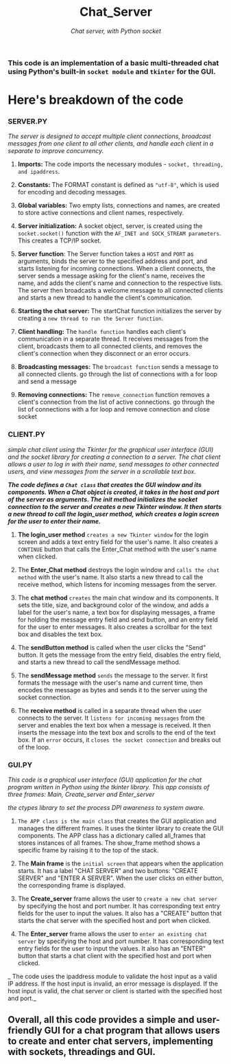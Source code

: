 <header>

  # Chat_Server
  _Chat server, with Python socket_
</header>

### This code is an implementation of a basic multi-threaded chat using Python's built-in `socket module` and `tkinter` for the GUI. 

# Here's breakdown of the code 

### SERVER.PY
_The server is designed to accept multiple client connections, broadcast messages from one client to all other clients, and handle each client in a separate to improve concurrency._
1. **Imports:** The code imports the necessary modules - `socket, threading, and ipaddress`. 


2. **Constants:** The FORMAT constant is defined as `"utf-8"`, which is used for encoding and decoding messages.


3. **Global variables:** Two empty lists, connections and names, are created to store active connections and client names, respectively.

4. **Server initialization:** A socket object, server, is created using the `socket.socket()` function with the `AF_INET and SOCK_STREAM parameters`. This creates a TCP/IP socket.
   

5. **Server function**: The Server function takes a `HOST` and `PORT` as arguments, binds the server to the specified address and port, and starts listening for incoming connections. When a client connects, the server sends a message asking for the client's name, receives the name, and adds the client's name and connection to the respective lists. The server then broadcasts a welcome message to all connected clients and starts a new thread to handle the client's communication.
   
6. **Starting the chat server:** The startChat function initializes the server by creating a `new thread to run the Server function`.

7. **Client handling:** The `handle function` handles each client's communication in a separate thread. It receives messages from the client, broadcasts them to all connected clients, and removes the client's connection when they disconnect or an error occurs.
   
8. **Broadcasting messages:** The `broadcast function` sends a message to all connected clients. go through the list of connections with a for loop and send a message
      
9. **Removing connections:** The `remove_connection` function removes a client's connection from the list of active connections. go through the list of connections with a for loop and remove connection and close socket


### CLIENT.PY
_simple chat client using the Tkinter for the graphical user interface (GUI) and the socket library for creating a connection to a server. The chat client allows a user to log in with their name, send messages to other connected users, and view messages from the server in a scrollable text box._

***The code defines a `Chat class` that creates the GUI window and its components. When a Chat object is created, it takes in the host and port of the server as arguments. The __init__ method initializes the socket connection to the server and creates a new Tkinter window. It then starts a new thread to call the login_user method, which creates a login screen for the user to enter their name.***

1.  **The login_user method** `creates a new Tkinter window` for the login screen and adds a text entry field for the user's name. It also creates a `CONTINUE` button that calls the Enter_Chat method with the user's name when clicked.

2.  The **Enter_Chat method** destroys the login window and `calls the chat method` with the user's name. It also starts a new thread to call the receive method, which listens for incoming messages from the server.

3.  The **chat method** `creates` the main chat window and its components. It sets the title, size, and background color of the window, and adds a label for the user's name, a text box for displaying messages, a frame for holding the message entry field and send button, and an entry field for the user to enter messages. It also creates a scrollbar for the text box and disables the text box.

4.  The **sendButton method** is called when the user clicks the "Send" button. It gets the message from the entry field, disables the entry field, and starts a new thread to call the sendMessage method.

5.  The **sendMessage method** `sends` the message to the server. It first formats the message with the user's name and current time, then encodes the message as bytes and sends it to the server using the socket connection.

6.  The **receive method** is called in a separate thread when the user connects to the server. It `listens for incoming messages` from the server and enables the text box when a message is received. It then inserts the message into the text box and scrolls to the end of the text box. If an `error` occurs, it `closes the socket connection` and breaks out of the loop.

### GUI.PY

_This code is a graphical user interface (GUI) application for the chat program written in Python using the tkinter library. This app consists of three frames: Main, Create_server and Enter_server_

_the ctypes library to set the process DPI awareness to system aware._

1. `The APP class is the main class` that creates the GUI application and manages the different frames. It uses the tkinter library to create the GUI components. The APP class has a dictionary called all_frames that stores instances of all frames. The show_frame method shows a specific frame by raising it to the top of the stack.

2. The **Main frame** is the `initial screen` that appears when the application starts. It has a label "CHAT SERVER" and two buttons: "CREATE SERVER" and "ENTER A SERVER". When the user clicks on either button, the corresponding frame is displayed.

3. The **Create_server** frame allows the user to `create a new chat server` by specifying the host and port number. It has corresponding text entry fields for the user to input the values. It also has a "CREATE" button that starts the chat server with the specified host and port when clicked.

4. The **Enter_server** frame allows the user to `enter an existing chat server` by specifying the host and port number. It has corresponding text entry fields for the user to input the values. It also has an "ENTER" button that starts a chat client with the specified host and port when clicked.

_ The code uses the ipaddress module to validate the host input as a valid IP address. If the host input is invalid, an error message is displayed. If the host input is valid, the chat server or client is started with the specified host and port._

## Overall, all this code provides a simple and user-friendly GUI for a chat program that allows users to create and enter chat servers, implementing with sockets, threadings and GUI.
